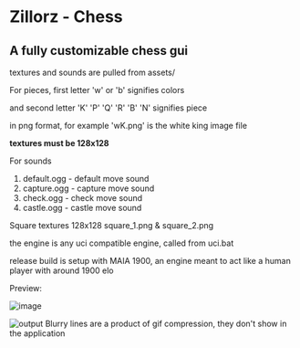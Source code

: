 # Zillorz - Chess
## A fully customizable chess gui

textures and sounds are pulled from assets/

For pieces, first letter 'w' or 'b' signifies colors

and second letter 'K' 'P' 'Q' 'R' 'B' 'N' signifies piece

in png format, for example 'wK.png' is the white king image file

**textures must be 128x128**

For sounds
1) default.ogg - default move sound
2) capture.ogg - capture move sound
3) check.ogg - check move sound
4) castle.ogg - castle move sound

Square textures
128x128
square_1.png & square_2.png

the engine is any uci compatible engine, called from uci.bat

release build is setup with MAIA 1900, an engine meant to act like a human player with around 1900 elo


Preview:

![image](https://user-images.githubusercontent.com/78161200/231024568-39055bd8-e8ae-4a7f-b516-4cbf2aa3ef51.png)

![output](https://user-images.githubusercontent.com/78161200/231025973-992ef953-dcf1-43f7-a004-9a595cdaadf4.gif)
Blurry lines are a product of gif compression, they don't show in the application
